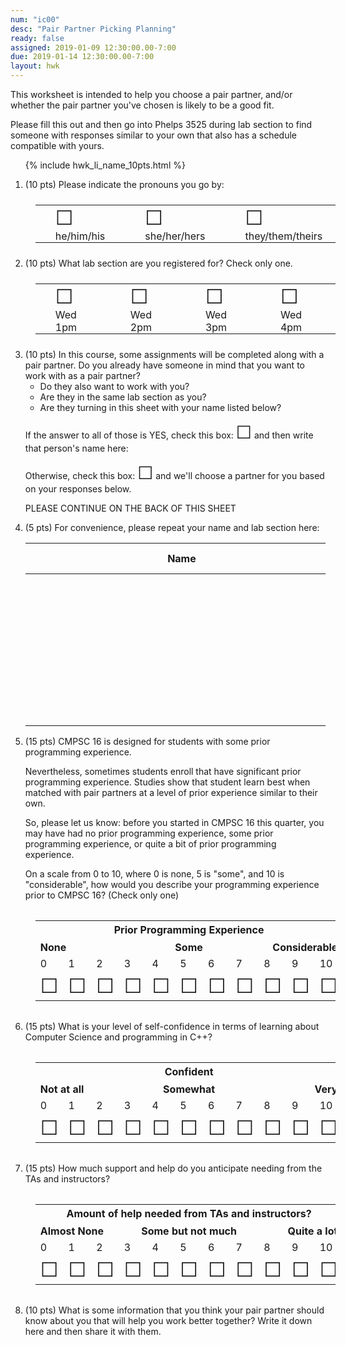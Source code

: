```yaml
---
num: "ic00"
desc: "Pair Partner Picking Planning"
ready: false
assigned: 2019-01-09 12:30:00.00-7:00
due: 2019-01-14 12:30:00.00-7:00
layout: hwk
---
```


This worksheet is intended to help you choose a pair partner, and/or whether the pair partner you've chosen is likely to be a good fit.

Please fill this out and then go into Phelps 3525 during lab section to find someone with responses similar to your own that also has a schedule compatible with yours. 



<ol>
  
  {% include hwk_li_name_10pts.html %}


<li> (10 pts) Please indicate the pronouns you go by:
<table class="circle-one">
<tr>
<td> <span style="font-size: 200%;">&#x2610;</span> he/him/his</td>
<td> <span style="font-size: 200%;">&#x2610;</span> she/her/hers</td>
<td> <span style="font-size: 200%;">&#x2610;</span> they/them/theirs</td>
</tr>
</table>

</li>

<li>(10 pts) What lab section are you registered for? Check only one.

<style>
table.circle-one { border: none; width: 100%; margin: 1.5em 1em 1.5em 1em;}

table.circle-one * td { border: none; padding: 0px 2em 0px 2em;}

</style>

<table class="circle-one">
<tr>
<td> <span style="font-size: 200%;">&#x2610;</span> Wed 1pm</td>
<td> <span style="font-size: 200%;">&#x2610;</span> Wed 2pm</td>
<td> <span style="font-size: 200%;">&#x2610;</span> Wed 3pm</td>
<td> <span style="font-size: 200%;">&#x2610;</span> Wed 4pm</td>
</tr>
</table>
</li>


<li markdown="1">(10 pts) In this course, some assignments will be completed along with a pair partner.    Do you already have someone in mind that you want to work with as a pair partner?  

* Do they also want to work with you?
* Are they in the same lab section as you?
* Are they turning in this sheet with your name listed below?

If the answer to all of those is YES, check this box: <span style="font-size: 200%;">&#x2610;</span> and then write that person's name here:

Otherwise, check this box: <span style="font-size: 200%;">&#x2610;</span>  and we'll choose a partner for you based on your responses below.


<p>PLEASE CONTINUE ON THE BACK OF THIS SHEET</p>

<div class="pagebreak">
</div>

</li>

<li markdown="1"> (5 pts) For convenience, please repeat your name and lab section here:
  
 | Name | Lab Section |
 |------|-------------|
 |<span style="padding-left: 30em;">&nbsp;</span><br>&nbsp; | <span style="font-size: 200%;">&#x2610;</span> 1pm &nbsp;&nbsp;&nbsp;<span style="font-size: 200%;">&#x2610;</span>  2pm  &nbsp;&nbsp;&nbsp;<span style="font-size: 200%;">&#x2610;</span>  3pm  &nbsp;&nbsp;&nbsp;<span style="font-size: 200%;">&#x2610;</span> 4pm |


 
  
</li>

<li>(15 pts) CMPSC 16 is designed for students with some prior programming experience.

Nevertheless, sometimes students enroll that have significant prior programming experience.  Studies show that student learn best when matched with pair
partners at a level of prior experience similar to their own.

So, please let us know: before you started in CMPSC 16 this quarter, you may have had no prior programming experience, some prior programming experience,
or quite a bit of prior programming experience.

On a scale from 0 to 10, where 0 is none, 5 is "some", and 10 is
"considerable", how would you describe your programming experience prior to CMPSC 16?  (Check only one)

<style>

table.likert { margin: 2em 1em 2em 1em;}
table.likert * td { width: 4em;}
table.likert * th { border: none;}

</style>

<table class="likert">

<tr>
<th colspan="11" style="text-align:center; h">Prior Programming Experience</th>
</tr>
<tr>
<th colspan="4" style="text-align:left; ">None</th>
<th colspan="3" style="text-align:center; ">Some</th>
<th colspan="4" style="text-align:right;">Considerable</th>
</tr>
<tr>
<td>0</td>
<td>1</td>
<td>2</td>
<td>3</td>
<td>4</td>
<td>5</td>
<td>6</td>
<td>7</td>
<td>8</td>
<td>9</td>
<td>10</td>
</tr>
<tr>
<td><span style="font-size: 200%;">&#x2610;</span></td>
<td><span style="font-size: 200%;">&#x2610;</span></td>
<td><span style="font-size: 200%;">&#x2610;</span></td>
<td><span style="font-size: 200%;">&#x2610;</span></td>
<td><span style="font-size: 200%;">&#x2610;</span></td>
<td><span style="font-size: 200%;">&#x2610;</span></td>
<td><span style="font-size: 200%;">&#x2610;</span></td>
<td><span style="font-size: 200%;">&#x2610;</span></td>
<td><span style="font-size: 200%;">&#x2610;</span></td>
<td><span style="font-size: 200%;">&#x2610;</span></td>
<td><span style="font-size: 200%;">&#x2610;</span></td>
</tr>
</table>

</li>

<li>(15 pts) What is your level of self-confidence in terms of learning 
about Computer Science and programming in C++? 

<table class="likert">

<tr>
<th colspan="11" style="text-align:center;">Confident</th>
</tr>
<tr>
<th colspan="4" style="text-align:left;">Not at all </th>
<th colspan="3" style="text-align:center;">Somewhat </th>
<th colspan="4" style="text-align:right;">Very </th>
</tr>
<tr>
<td>0</td>
<td>1</td>
<td>2</td>
<td>3</td>
<td>4</td>
<td>5</td>
<td>6</td>
<td>7</td>
<td>8</td>
<td>9</td>
<td>10</td>
</tr>
<tr>
<td><span style="font-size: 200%;">&#x2610;</span></td>
<td><span style="font-size: 200%;">&#x2610;</span></td>
<td><span style="font-size: 200%;">&#x2610;</span></td>
<td><span style="font-size: 200%;">&#x2610;</span></td>
<td><span style="font-size: 200%;">&#x2610;</span></td>
<td><span style="font-size: 200%;">&#x2610;</span></td>
<td><span style="font-size: 200%;">&#x2610;</span></td>
<td><span style="font-size: 200%;">&#x2610;</span></td>
<td><span style="font-size: 200%;">&#x2610;</span></td>
<td><span style="font-size: 200%;">&#x2610;</span></td>
<td><span style="font-size: 200%;">&#x2610;</span></td>
</tr>
</table>

</li>


<li>(15 pts) How much support and help do you anticipate needing
from the TAs and instructors?


<table class="likert">

<tr>
<th colspan="11" style="text-align:center;">Amount of help needed from TAs and instructors?</th>
</tr>
<tr>
<th colspan="3" style="text-align:left;">Almost None</th>
<th colspan="5" style="text-align:center;">Some but not much</th>
<th colspan="3" style="text-align:right;">Quite a lot</th>
</tr>
<tr>
<td>0</td>
<td>1</td>
<td>2</td>
<td>3</td>
<td>4</td>
<td>5</td>
<td>6</td>
<td>7</td>
<td>8</td>
<td>9</td>
<td>10</td>
</tr>
<tr>
<td><span style="font-size: 200%;">&#x2610;</span></td>
<td><span style="font-size: 200%;">&#x2610;</span></td>
<td><span style="font-size: 200%;">&#x2610;</span></td>
<td><span style="font-size: 200%;">&#x2610;</span></td>
<td><span style="font-size: 200%;">&#x2610;</span></td>
<td><span style="font-size: 200%;">&#x2610;</span></td>
<td><span style="font-size: 200%;">&#x2610;</span></td>
<td><span style="font-size: 200%;">&#x2610;</span></td>
<td><span style="font-size: 200%;">&#x2610;</span></td>
<td><span style="font-size: 200%;">&#x2610;</span></td>
<td><span style="font-size: 200%;">&#x2610;</span></td>
</tr>
</table>

</li>


<li style="margin-bottom: 15em;"> (10 pts) What is some information that you think your pair partner should know about you that will help you work better together?   Write it down here and then share it with them.

</li>




</ol>
